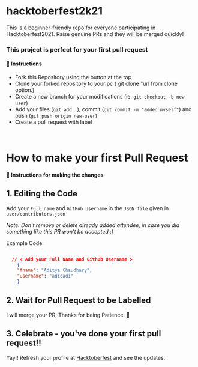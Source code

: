 # hacktoberfest2k21
 This is a beginner-friendly repo for everyone participating in Hacktoberfest2021. Raise genuine PRs and they will be merged quickly!


### This project is perfect for your first pull request

#### 📝 Instructions

- Fork this Repository using the button at the top
- Clone your forked repository to your pc ( git clone "url from clone option.)
- Create a new branch for your modifications (ie. `git checkout -b new-user`)
- Add your files (`git add .`), commit (`git commit -m "added myself"`) and push (`git push origin new-user`)
- Create a pull request with label

<br> 

# How to make your first Pull Request

#### 📜 Instructions for making the changes
## 1. Editing the Code

Add your `Full name` and `GitHub Username` in the `JSON file` given in `user/contributors.json`

*Note: Don't remove or delete already added attendee, in case you did something like this PR won't be accepted :)*

Example Code:
```json

  // < Add your Full Name and Github Username >
    {
    "fname": "Aditya Chaudhary",
    "username": "adicadi"
    }
```
## 2. Wait for Pull Request to be Labelled
I will merge your PR, Thanks for being Patience. 🙏

## 3. Celebrate - you've done your first pull request!!
Yay!! Refresh your profile at <a href="https://hacktoberfest.digitalocean.com/">Hacktoberfest</a> and see the updates.
